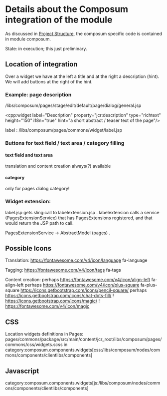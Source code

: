 # Details about the Composum integration of the module

As discussed in [Project Structure](./ProjectStructure.md), the composum specific code is contained in module composum.

State: in execution; this just preliminary.

## Location of integration

Over a widget we have at the left a title and at the right a description (hint). We will add buttons at the right of 
the hint.

### Example: page description

/libs/composum/pages/stage/edit/default/page/dialog/general.jsp

<cpp:widget label="Description" property="jcr:description" type="richtext" height="150" i18n="true"
            hint="a short abstract / teaser text of the page"/>
<!-- START RENDERINFO: /libs/composum/pages/commons/widget/richtext @ sling-post : /content/ist/composum/home/jcr:content -->
label : /libs/composum/pages/commons/widget/label.jsp
<i class="fa fa-language"></i><i class="fa fa-magic"></i><i class="fa fa-tags"></i>
### Buttons for text field / text area / category filling

#### text field and text area
translation and content creation always(?) available

#### category
only for pages dialog category!

### Widget extension:
label.jsp gets sling:call to labelextension.jsp .
labelextension calls a service (PagesExtensionService) that has PagesExtensions registered, and that would return 
the JSP path to call.

PagesExtensionService -> AbstractModel (pages) .

## Possible Icons

Translation: https://fontawesome.com/v4/icon/language fa-language 

Tagging: https://fontawesome.com/v4/icon/tags fa-tags

Content creation: perhaps https://fontawesome.com/v4/icon/align-left fa-align-left
perhaps https://fontawesome.com/v4/icon/plus-square fa-plus-square
https://icons.getbootstrap.com/icons/pencil-square/ <i class="bi bi-pencil-square"></i>
perhaps https://icons.getbootstrap.com/icons/chat-dots-fill/
! https://icons.getbootstrap.com/icons/magic/ <i class="bi bi-magic"></i>
! https://fontawesome.com/v4/icon/magic <i class="fa fa-magic" aria-hidden="true"></i>

## CSS

Location widgets definitions in Pages:
pages/commons/package/src/main/content/jcr_root/libs/composum/pages/commons/css/widgets.scss
in category:composum.components.widgets[css:/libs/composum/nodes/commons/components/clientlibs/components]

## Javascript
category:composum.components.widgets[js:/libs/composum/nodes/commons/components/clientlibs/components]
